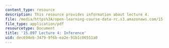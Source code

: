 ```yaml
---
content_type: resource
description: This resource provides information about lecture 4.
file: /media/https%3A/open-learning-course-data-rc.s3.amazonaws.com/15-097-prediction-machine-learning-and-statistics-spring-2012/dec694eb34799f6bea2e91b1c06551a0_MIT15_097S12_lec04.pdf
file_type: application/pdf
resourcetype: Document
title: '15.097 Lecture 4: Inference'
uid: dec694eb-3479-9f6b-ea2e-91b1c06551a0
---
```

